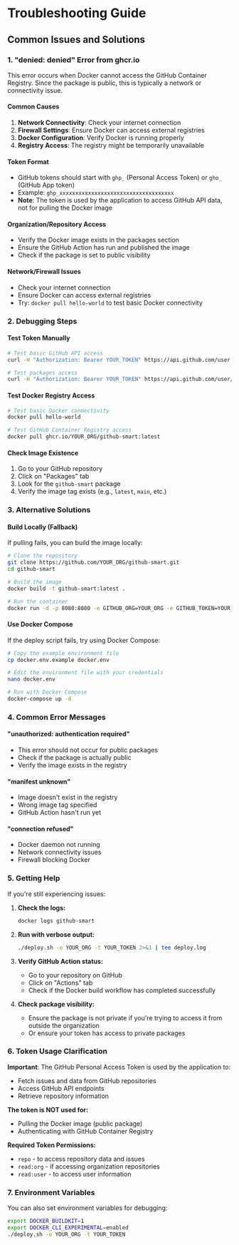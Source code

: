 # Troubleshooting Guide

## Common Issues and Solutions

### 1. "denied: denied" Error from ghcr.io

This error occurs when Docker cannot access the GitHub Container Registry. Since the package is public, this is typically a network or connectivity issue.

#### **Common Causes**
1. **Network Connectivity**: Check your internet connection
2. **Firewall Settings**: Ensure Docker can access external registries
3. **Docker Configuration**: Verify Docker is running properly
4. **Registry Access**: The registry might be temporarily unavailable

#### **Token Format**
- GitHub tokens should start with `ghp_` (Personal Access Token) or `gho_` (GitHub App token)
- Example: `ghp_xxxxxxxxxxxxxxxxxxxxxxxxxxxxxxxxxxxx`
- **Note**: The token is used by the application to access GitHub API data, not for pulling the Docker image

#### **Organization/Repository Access**
- Verify the Docker image exists in the packages section
- Ensure the GitHub Action has run and published the image
- Check if the package is set to public visibility

#### **Network/Firewall Issues**
- Check your internet connection
- Ensure Docker can access external registries
- Try: `docker pull hello-world` to test basic Docker connectivity

### 2. Debugging Steps

#### **Test Token Manually**
```bash
# Test basic GitHub API access
curl -H "Authorization: Bearer YOUR_TOKEN" https://api.github.com/user

# Test packages access
curl -H "Authorization: Bearer YOUR_TOKEN" https://api.github.com/user/packages
```

#### **Test Docker Registry Access**
```bash
# Test basic Docker connectivity
docker pull hello-world

# Test GitHub Container Registry access
docker pull ghcr.io/YOUR_ORG/github-smart:latest
```

#### **Check Image Existence**
1. Go to your GitHub repository
2. Click on "Packages" tab
3. Look for the `github-smart` package
4. Verify the image tag exists (e.g., `latest`, `main`, etc.)

### 3. Alternative Solutions

#### **Build Locally (Fallback)**
If pulling fails, you can build the image locally:
```bash
# Clone the repository
git clone https://github.com/YOUR_ORG/github-smart.git
cd github-smart

# Build the image
docker build -t github-smart:latest .

# Run the container
docker run -d -p 8080:8080 -e GITHUB_ORG=YOUR_ORG -e GITHUB_TOKEN=YOUR_TOKEN github-smart:latest
```

#### **Use Docker Compose**
If the deploy script fails, try using Docker Compose:
```bash
# Copy the example environment file
cp docker.env.example docker.env

# Edit the environment file with your credentials
nano docker.env

# Run with Docker Compose
docker-compose up -d
```

### 4. Common Error Messages

#### **"unauthorized: authentication required"**
- This error should not occur for public packages
- Check if the package is actually public
- Verify the image exists in the registry

#### **"manifest unknown"**
- Image doesn't exist in the registry
- Wrong image tag specified
- GitHub Action hasn't run yet

#### **"connection refused"**
- Docker daemon not running
- Network connectivity issues
- Firewall blocking Docker

### 5. Getting Help

If you're still experiencing issues:

1. **Check the logs:**
   ```bash
   docker logs github-smart
   ```

2. **Run with verbose output:**
   ```bash
   ./deploy.sh -o YOUR_ORG -t YOUR_TOKEN 2>&1 | tee deploy.log
   ```

3. **Verify GitHub Action status:**
   - Go to your repository on GitHub
   - Click on "Actions" tab
   - Check if the Docker build workflow has completed successfully

4. **Check package visibility:**
   - Ensure the package is not private if you're trying to access it from outside the organization
   - Or ensure your token has access to private packages

### 6. Token Usage Clarification

**Important**: The GitHub Personal Access Token is used by the application to:
- Fetch issues and data from GitHub repositories
- Access GitHub API endpoints
- Retrieve repository information

**The token is NOT used for:**
- Pulling the Docker image (public package)
- Authenticating with GitHub Container Registry

**Required Token Permissions:**
- `repo` - to access repository data and issues
- `read:org` - if accessing organization repositories
- `read:user` - to access user information

### 7. Environment Variables

You can also set environment variables for debugging:
```bash
export DOCKER_BUILDKIT=1
export DOCKER_CLI_EXPERIMENTAL=enabled
./deploy.sh -o YOUR_ORG -t YOUR_TOKEN
``` 